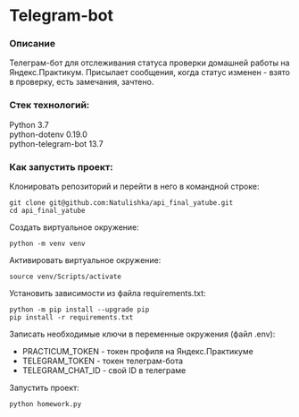 # Telegram-bot

### Описание
Телеграм-бот для отслеживания статуса проверки домашней работы на Яндекс.Практикум.
Присылает сообщения, когда статус изменен - взято в проверку, есть замечания, зачтено.


### Стек технологий:  


Python 3.7  
python-dotenv 0.19.0  
python-telegram-bot 13.7 



### Как запустить проект:
Клонировать репозиторий и перейти в него в командной строке:

```
git clone git@github.com:Natulishka/api_final_yatube.git
cd api_final_yatube
```
Cоздать виртуальное окружение:

```
python -m venv venv
```
Aктивировать виртуальное окружение:
```
source venv/Scripts/activate
```
Установить зависимости из файла requirements.txt:

```
python -m pip install --upgrade pip
pip install -r requirements.txt
```

Записать необходимые ключи в переменные окружения (файл .env):

- PRACTICUM_TOKEN - токен профиля на Яндекс.Практикуме
- TELEGRAM_TOKEN - токен телеграм-бота
- TELEGRAM_CHAT_ID - свой ID в телеграме

Запустить проект:
```
python homework.py
```
